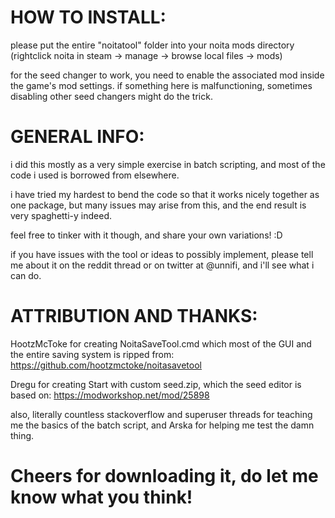 # HOW TO INSTALL:
please put the entire "noitatool\" folder into your noita mods directory (rightclick noita in steam -> manage -> browse local files -> mods)

for the seed changer to work, you need to enable the associated mod inside the game's mod settings. 
if something here is malfunctioning, sometimes disabling other seed changers might do the trick.


# GENERAL INFO:
i did this mostly as a very simple exercise in batch scripting, and most of the code i used is borrowed from elsewhere. 

i have tried my hardest to bend the code so that it works nicely together as one package, but many issues may arise from this, and the end result is very spaghetti-y indeed. 

feel free to tinker with it though, and share your own variations! :D

if you have issues with the tool or ideas to possibly implement, please tell me about it on the reddit thread or on twitter at @unnifi, and i'll see what i can do.


# ATTRIBUTION AND THANKS:
HootzMcToke for creating NoitaSaveTool.cmd which most of the GUI and the entire saving system is ripped from:
https://github.com/hootzmctoke/noitasavetool

Dregu for creating Start with custom seed.zip, which the seed editor is based on:
https://modworkshop.net/mod/25898

also, literally countless stackoverflow and superuser threads for teaching me the basics of the batch script, and Arska for 
helping me test the damn thing.

# Cheers for downloading it, do let me know what you think!
